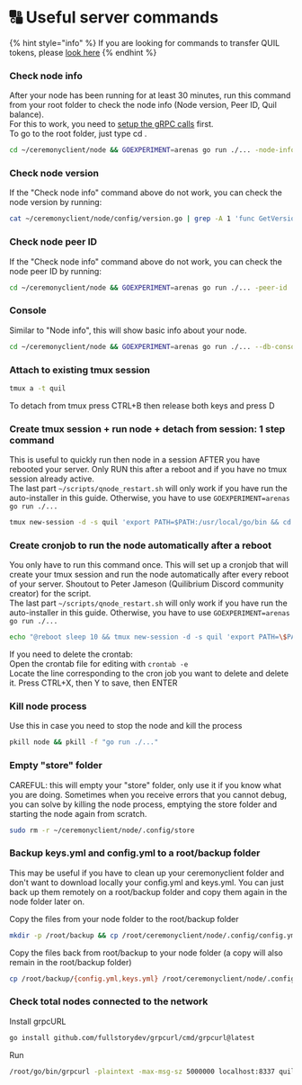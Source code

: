 # 🔠 Useful server commands

{% hint style="info" %}
If you are looking for commands to transfer QUIL tokens, please [look here](https://app.gitbook.com/o/OarGuxi0cVButvqcFwRt/s/G8xnbuGv4YmbeRKqTig0/)
{% endhint %}

### Check node info&#x20;

After your node has been running for at least 30 minutes, run this command from your root folder to check the node info (Node version, Peer ID, Quil balance).\
For this to work, you need to [setup the gRPC calls](../set-up-the-grpc-calls.md) first.\
To go to the root folder, just type cd .

```bash
cd ~/ceremonyclient/node && GOEXPERIMENT=arenas go run ./... -node-info
```

### Check node version&#x20;

If the "Check node info" command above do not work, you can check the node version by running:

```bash
cat ~/ceremonyclient/node/config/version.go | grep -A 1 'func GetVersion() \[\]byte {' | grep -Eo '0x[0-9a-fA-F]+' | xargs printf '%d.%d.%d'
```

### Check node peer ID&#x20;

If the "Check node info" command above do not work, you can check the node peer ID by running:

```bash
cd ~/ceremonyclient/node && GOEXPERIMENT=arenas go run ./... -peer-id
```

### Console&#x20;

Similar to "Node info", this will show basic info about your node.

```bash
cd ~/ceremonyclient/node && GOEXPERIMENT=arenas go run ./... --db-console
```

### Attach to existing tmux session

```bash
tmux a -t quil
```

To detach from tmux press CTRL+B then release both keys and press D

### Create tmux session + run node + detach from session: 1 step command&#x20;

This is useful to quickly run then node in a session AFTER you have rebooted your server. Only RUN this after a reboot and if you have no tmux session already active.\
The last part `~/scripts/qnode_restart.sh` will only work if you have run the auto-installer in this guide. Otherwise, you have to use `GOEXPERIMENT=arenas go run ./...`

```bash
tmux new-session -d -s quil 'export PATH=$PATH:/usr/local/go/bin && cd ~/ceremonyclient/node && ~/scripts/qnode_restart.sh'
```

### Create cronjob to run the node automatically after a reboot&#x20;

You only have to run this command once. This will set up a cronjob that will create your tmux session and run the node automatically after every reboot of your server. Shoutout to Peter Jameson (Quilibrium Discord community creator) for the script.\
The last part `~/scripts/qnode_restart.sh` will only work if you have run the auto-installer in this guide. Otherwise, you have to use `GOEXPERIMENT=arenas go run ./...`

```bash
echo "@reboot sleep 10 && tmux new-session -d -s quil 'export PATH=\$PATH:/usr/local/go/bin && cd ~/ceremonyclient/node && ~/scripts/qnode_restart.sh'" | crontab -
```

If you need to delete the crontab:\
Open the crontab file for editing with `crontab -e`\
Locate the line corresponding to the cron job you want to delete and delete it. Press CTRL+X, then Y to save, then ENTER

### Kill node process&#x20;

Use this in case you need to stop the node and kill the process

```bash
pkill node && pkill -f "go run ./..."
```

### Empty "store" folder&#x20;

CAREFUL: this will empty your "store" folder, only use it if you know what you are doing. Sometimes when you receive errors that you cannot debug, you can solve by killing the node process, emptying the store folder and starting the node again from scratch.

```bash
sudo rm -r ~/ceremonyclient/node/.config/store
```

### Backup keys.yml and config.yml to a root/backup folder&#x20;

This may be useful if you have to clean up your ceremonyclient folder and don't want to download locally your config.yml and keys.yml. You can just back up them remotely on a root/backup folder and copy them again in the node folder later on.

Copy the files from your node folder to the root/backup folder

```bash
mkdir -p /root/backup && cp /root/ceremonyclient/node/.config/config.yml /root/backup && cp /root/ceremonyclient/node/.config/keys.yml /root/backup
```

Copy the files back from root/backup to your node folder (a copy will also remain in the root/backup folder)

```bash
cp /root/backup/{config.yml,keys.yml} /root/ceremonyclient/node/.config/
```

### Check total nodes connected to the network&#x20;

Install grpcURL

```bash
go install github.com/fullstorydev/grpcurl/cmd/grpcurl@latest
```

Run

```bash
/root/go/bin/grpcurl -plaintext -max-msg-sz 5000000 localhost:8337 quilibrium.node.node.pb.NodeService.GetPeerInfo | grep peerId | wc -l
```


